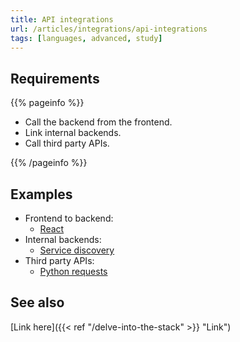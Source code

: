 ```yaml
---
title: API integrations
url: /articles/integrations/api-integrations
tags: [languages, advanced, study]
---
```


## Requirements

{{% pageinfo %}}

* Call the backend from the frontend.
* Link internal backends.
* Call third party APIs.

{{% /pageinfo %}}

## Examples

* Frontend to backend:
  * [React](https://react.dev/)
* Internal backends:
  * [Service discovery](https://microservices.io/patterns/server-side-discovery.html)
* Third party APIs:
  * [Python requests](https://pypi.org/project/requests/)

## See also

[Link here]({{< ref "/delve-into-the-stack" >}} "Link")
